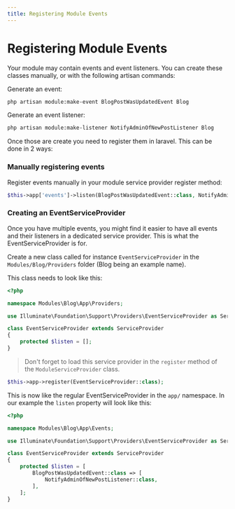 ```yaml
---
title: Registering Module Events
---
```


# Registering Module Events

Your module may contain events and event listeners. You can create these classes manually, or with the following artisan commands:

Generate an event:
```bash
php artisan module:make-event BlogPostWasUpdatedEvent Blog
```

Generate an event listener:
```bash
php artisan module:make-listener NotifyAdminOfNewPostListener Blog
```

Once those are create you need to register them in laravel. This can be done in 2 ways:

### Manually registering events 

Register events manually in your module service provider register method:

```php
$this->app['events']->listen(BlogPostWasUpdatedEvent::class, NotifyAdminOfNewPostListener::class);
```

### Creating an EventServiceProvider

Once you have multiple events, you might find it easier to have all events and their listeners in a dedicated service provider. This is what the EventServiceProvider is for.

Create a new class called for instance `EventServiceProvider` in the `Modules/Blog/Providers` folder (Blog being an example name).

This class needs to look like this:

```php
<?php

namespace Modules\Blog\App\Providers;

use Illuminate\Foundation\Support\Providers\EventServiceProvider as ServiceProvider;

class EventServiceProvider extends ServiceProvider
{
    protected $listen = [];
}
```

> Don't forget to load this service provider in the `register` method of the `ModuleServiceProvider` class.

```php
$this->app->register(EventServiceProvider::class);
```

This is now like the regular EventServiceProvider in the `app/` namespace. In our example the `listen` property will look like this:

```php
<?php

namespace Modules\Blog\App\Events;

use Illuminate\Foundation\Support\Providers\EventServiceProvider as ServiceProvider;

class EventServiceProvider extends ServiceProvider
{
    protected $listen = [
        BlogPostWasUpdatedEvent::class => [
            NotifyAdminOfNewPostListener::class,
        ],
    ];
}
```
